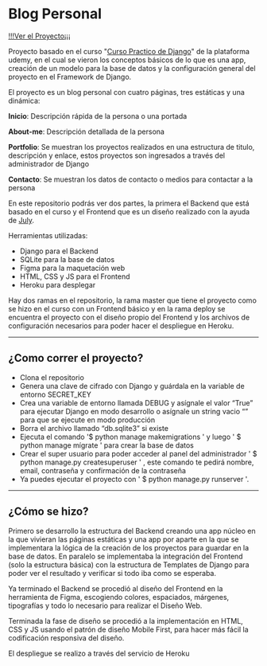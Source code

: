 # Blog Personal
[!!!Ver el Proyecto¡¡¡](https://demo-blog-personal.herokuapp.com/)

Proyecto basado en el curso "[Curso Practico de Django](https://www.udemy.com/course/curso-django-2-practico-desarrollo-web-python-3/)" de la plataforma udemy, en el cual se vieron los conceptos básicos de lo que es una app, creación de un modelo para la base de datos y la configuración general del proyecto en el Framework de Django.

El proyecto es un blog personal con cuatro páginas, tres estáticas y una dinámica:

**Inicio**: Descripción rápida de la persona o una portada

**About-me**: Descripción detallada de la persona

**Portfolio**: Se muestran los proyectos realizados en una estructura de titulo, descripción y enlace, estos proyectos son ingresados a través del administrador de Django

**Contacto**: Se muestran los datos de contacto o medios para contactar a la persona

En este repositorio podrás ver dos partes, la primera el Backend que está basado en el curso y el Frontend que es un diseño realizado con la ayuda de [July](https://www.behance.net/julymc).

Herramientas utilizadas:
- Django para el Backend
- SQLite para la base de datos
- Figma para la maquetación web
- HTML, CSS y JS para el Frontend
- Heroku para desplegar

Hay dos ramas en el repositorio, la rama master que tiene el proyecto como se hizo en el curso con un Frontend básico y en la rama deploy se encuentra el proyecto con el diseño propio del Frontend  y los archivos de configuración necesarios para poder hacer el despliegue en Heroku.

***
## ¿Como correr el proyecto?
- Clona el repositorio
- Genera una clave de cifrado con Django y guárdala en la variable de entorno SECRET_KEY
- Crea una variable de entorno llamada DEBUG y asígnale el valor “True” para ejecutar Django en modo desarrollo o asígnale un string vacio “” para que se ejecute en modo producción
- Borra el archivo llamado “db.sqlite3” si existe
- Ejecuta el comando '$ python manage makemigrations ' y luego ' $ python manage mígrate ' para crear la base de datos
- Crear el super usuario para poder acceder al panel del administrador ' $ python manage.py createsuperuser ' , este comando te pedirá nombre, email, contraseña y confirmación de la contraseña
- Ya puedes ejecutar el proyecto con ' $ python manage.py runserver '.
***
## ¿Cómo se hizo?
Primero se desarrollo la estructura del Backend creando una app núcleo en la que vivieran las páginas estáticas y una app por aparte en la que se implementara la lógica de la creación de los proyectos para guardar en la base de datos. En paralelo se implementaba la integración del Frontend (solo la estructura básica) con la estructura de Templates de Django para poder ver el resultado y verificar si todo iba como se esperaba.

Ya terminado el Backend se procedió al diseño del Frontend en la herramienta de Figma, escogiendo colores, espaciados, márgenes, tipografías y todo lo necesario para realizar el Diseño Web.

Terminada la fase de diseño se procedió a la implementación en HTML, CSS y JS usando el patrón de diseño Mobile First, para hacer más fácil la codificación responsiva del diseño.

El despliegue se realizo a través del servicio de Heroku
